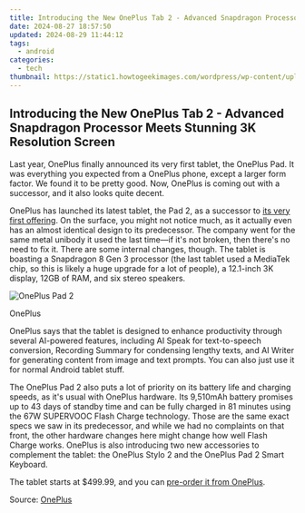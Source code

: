 ```yaml
---
title: Introducing the New OnePlus Tab 2 - Advanced Snapdragon Processor Meets Stunning 3K Resolution Screen
date: 2024-08-27 18:57:50
updated: 2024-08-29 11:44:12
tags:
  - android
categories:
  - tech
thumbnail: https://static1.howtogeekimages.com/wordpress/wp-content/uploads/2024/07/oneplus-pad-2-hero.jpg
---
```


## Introducing the New OnePlus Tab 2 - Advanced Snapdragon Processor Meets Stunning 3K Resolution Screen

Last year, OnePlus finally announced its very first tablet, the OnePlus Pad. It was everything you expected from a OnePlus phone, except a larger form factor. We found it to be pretty good. Now, OnePlus is coming out with a successor, and it also looks quite decent.

 OnePlus has launched its latest tablet, the Pad 2, as a successor to [its very first offering](https://graphic-issues.techidaily.com/expertise-meets-simplicity-effortless-graphic-driver-update-on-windows-os/). On the surface, you might not notice much, as it actually even has an almost identical design to its predecessor. The company went for the same metal unibody it used the last time—if it's not broken, then there's no need to fix it. There are some internal changes, though. The tablet is boasting a Snapdragon 8 Gen 3 processor (the last tablet used a MediaTek chip, so this is likely a huge upgrade for a lot of people), a 12.1-inch 3K display, 12GB of RAM, and six stereo speakers.

![OnePlus Pad 2](https://static1.howtogeekimages.com/wordpress/wp-content/uploads/2024/07/9cf3a31679a28325d17a66466c150709.png) 

OnePlus

 OnePlus says that the tablet is designed to enhance productivity through several AI-powered features, including AI Speak for text-to-speech conversion, Recording Summary for condensing lengthy texts, and AI Writer for generating content from image and text prompts. You can also just use it for normal Android tablet stuff.

 The OnePlus Pad 2 also puts a lot of priority on its battery life and charging speeds, as it's usual with OnePlus hardware. Its 9,510mAh battery promises up to 43 days of standby time and can be fully charged in 81 minutes using the 67W SUPERVOOC Flash Charge technology. Those are the same exact specs we saw in its predecessor, and while we had no complaints on that front, the other hardware changes here might change how well Flash Charge works. OnePlus is also introducing two new accessories to complement the tablet: the OnePlus Stylo 2 and the OnePlus Pad 2 Smart Keyboard.

 The tablet starts at $499.99, and you can [pre-order it from OnePlus](https://onepluscom.pxf.io/c/5597632/916678/12532?subId1=UUhtgUeUpU2004203&subId2=ehtg&u=https%3A%2F%2Fwww.oneplus.com%2Fus%2Fbuy-oneplus-pad-2).

 Source: [OnePlus](https://www.prnewswire.com/news-releases/oneplus-unveils-three-new-products-bolsters-iot-ecosystem-302197196.html)

<ins class="adsbygoogle"
     style="display:block"
     data-ad-format="autorelaxed"
     data-ad-client="ca-pub-7571918770474297"
     data-ad-slot="1223367746"></ins>



<ins class="adsbygoogle"
     style="display:block"
     data-ad-client="ca-pub-7571918770474297"
     data-ad-slot="8358498916"
     data-ad-format="auto"
     data-full-width-responsive="true"></ins>
